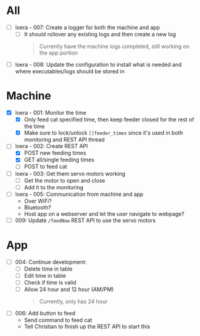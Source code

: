 # All
- [ ] loera - 007: Create a logger for both the machine and app
  * [ ] It should rollover any existing logs and then create a new log
    > Currently have the machine logs completed, still working on the app portion
- [ ] loera - 008: Update the configuration to install what is needed and where executables/logs should be stored in

# Machine
- [x] loera - 001: Monitor the time 
  * [x] Only feed cat specified time, then keep feeder closed for the rest of the time
  * [x] Make sure to lock/unlock `[]feeder_times` since it's used in both monitoring and REST API thread
- [ ] loera - 002: Create REST API
  * [x] POST new feeding times
  * [x] GET all/single feeding times
  * [ ] POST to feed cat
- [ ] loera - 003: Get them servo motors working
  * [ ] Get the motor to open and close
  * [ ] Add it to the monitoring
- [ ] loera - 005: Communication from machine and app
  * Over WiFi?
  * Bluetooth?
  * Host app on a webserver and let the user navigate to webpage?
- [ ] 009: Update `/feedNow` REST API to use the servo motors

# App
- [ ] 004: Continue development: 
  * [ ] Delete time in table
  * [ ] Edit time in table
  * [ ] Check if time is valid
  * [ ] Allow 24 hour and 12 hour (AM/PM)
    > Currently, only has 24 hour
- [ ] 006: Add button to feed
  * Send command to feed cat
  * Tell Christian to finish up the REST API to start this

